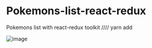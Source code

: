 # Pokemons-list-react-redux
Pokemons list with react-redux toolkit
////  yarn add

![image](https://user-images.githubusercontent.com/75455500/179075447-15008eed-012c-43ef-a912-cfcb42b54ab0.png)
